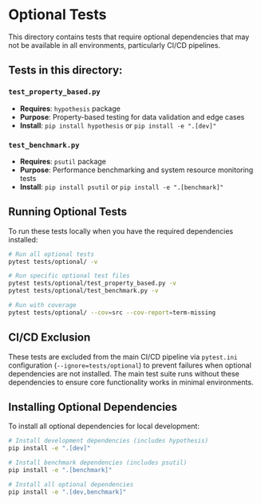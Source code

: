 # Optional Tests

This directory contains tests that require optional dependencies that may not be available in all environments, particularly CI/CD pipelines.

## Tests in this directory:

### `test_property_based.py`
- **Requires**: `hypothesis` package
- **Purpose**: Property-based testing for data validation and edge cases
- **Install**: `pip install hypothesis` or `pip install -e ".[dev]"`

### `test_benchmark.py`
- **Requires**: `psutil` package
- **Purpose**: Performance benchmarking and system resource monitoring tests
- **Install**: `pip install psutil` or `pip install -e ".[benchmark]"`

## Running Optional Tests

To run these tests locally when you have the required dependencies installed:

```bash
# Run all optional tests
pytest tests/optional/ -v

# Run specific optional test files
pytest tests/optional/test_property_based.py -v
pytest tests/optional/test_benchmark.py -v

# Run with coverage
pytest tests/optional/ --cov=src --cov-report=term-missing
```

## CI/CD Exclusion

These tests are excluded from the main CI/CD pipeline via `pytest.ini` configuration (`--ignore=tests/optional`) to prevent failures when optional dependencies are not installed. The main test suite runs without these dependencies to ensure core functionality works in minimal environments.

## Installing Optional Dependencies

To install all optional dependencies for local development:

```bash
# Install development dependencies (includes hypothesis)
pip install -e ".[dev]"

# Install benchmark dependencies (includes psutil)
pip install -e ".[benchmark]"

# Install all optional dependencies
pip install -e ".[dev,benchmark]"